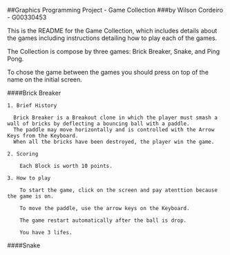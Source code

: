 ##Graphics Programming Project - Game Collection
###by Wilson Cordeiro - G00330453

This is the README for the Game Collection, which includes details about the games including instructions detailing how to play each of the games.

The Collection is compose by three games: Brick Breaker, Snake, and Ping Pong.

To chose the game between the games you should press on top of the name on the initial screen.

####Brick Breaker

    1. Brief History
    
      Brick Breaker is a Breakout clone in which the player must smash a wall of bricks by deflecting a bouncing ball with a paddle.
      The paddle may move horizontally and is controlled with the Arrow Keys from the Keyboard.
      When all the bricks have been destroyed, the player win the game.
      
    2. Scoring
        
        Each Block is worth 10 points.
        
    3. How to play
    
        To start the game, click on the screen and pay atenttion because the game is on.
        
        To move the paddle, use the arrow keys on the Keyboard.
        
        The game restart automatically after the ball is drop.
        
        You have 3 lifes.
        
####Snake
    

        
        


